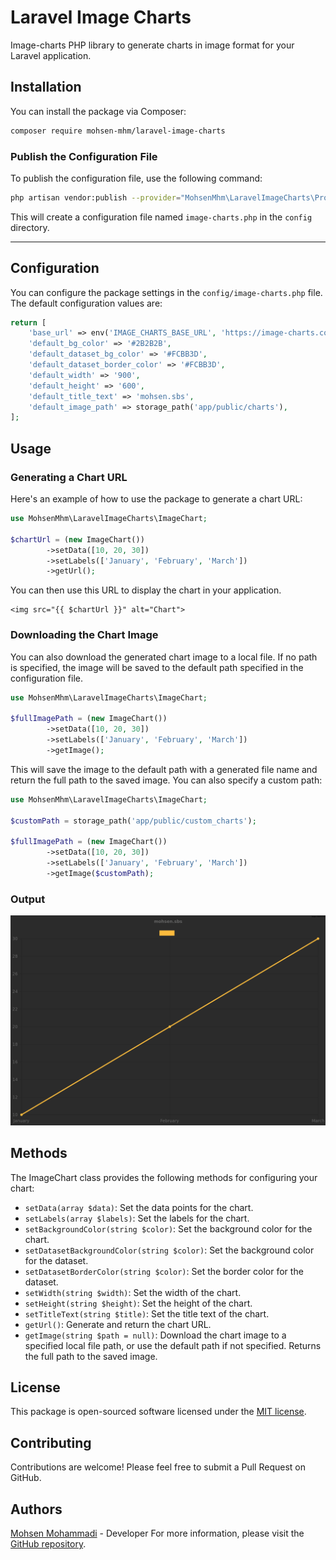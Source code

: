 # Laravel Image Charts

Image-charts PHP library to generate charts in image format for your Laravel application.

## Installation

You can install the package via Composer:

```bash
composer require mohsen-mhm/laravel-image-charts
```

### Publish the Configuration File

To publish the configuration file, use the following command:

```bash
php artisan vendor:publish --provider="MohsenMhm\LaravelImageCharts\Providers\ImageChartsServiceProvider" --tag="config"
```

This will create a configuration file named `image-charts.php` in the `config` directory.

---

## Configuration

You can configure the package settings in the `config/image-charts.php` file. The default configuration values are:

```php
return [
    'base_url' => env('IMAGE_CHARTS_BASE_URL', 'https://image-charts.com/chart.js/2.8.0'),
    'default_bg_color' => '#2B2B2B',
    'default_dataset_bg_color' => '#FCBB3D',
    'default_dataset_border_color' => '#FCBB3D',
    'default_width' => '900',
    'default_height' => '600',
    'default_title_text' => 'mohsen.sbs',
    'default_image_path' => storage_path('app/public/charts'),
];
```

## Usage

### Generating a Chart URL

Here's an example of how to use the package to generate a chart URL:

```php
use MohsenMhm\LaravelImageCharts\ImageChart;

$chartUrl = (new ImageChart())
        ->setData([10, 20, 30])
        ->setLabels(['January', 'February', 'March'])
        ->getUrl();
```

You can then use this URL to display the chart in your application.

```bladehtml
<img src="{{ $chartUrl }}" alt="Chart">
```

### Downloading the Chart Image

You can also download the generated chart image to a local file. If no path is specified, the image will be saved to the
default path specified in the configuration file.

```php
use MohsenMhm\LaravelImageCharts\ImageChart;

$fullImagePath = (new ImageChart())
        ->setData([10, 20, 30])
        ->setLabels(['January', 'February', 'March'])
        ->getImage();

```

This will save the image to the default path with a generated file name and return the full path to the saved image. You
can also specify a custom path:

```php
use MohsenMhm\LaravelImageCharts\ImageChart;

$customPath = storage_path('app/public/custom_charts');

$fullImagePath = (new ImageChart())
        ->setData([10, 20, 30])
        ->setLabels(['January', 'February', 'March'])
        ->getImage($customPath);
```

### Output

<img src="example.png" alt="Example chart">

## Methods

The ImageChart class provides the following methods for configuring your chart:

* `setData(array $data)`: Set the data points for the chart.
* `setLabels(array $labels)`: Set the labels for the chart.
* `setBackgroundColor(string $color)`: Set the background color for the chart.
* `setDatasetBackgroundColor(string $color)`: Set the background color for the dataset.
* `setDatasetBorderColor(string $color)`: Set the border color for the dataset.
* `setWidth(string $width)`: Set the width of the chart.
* `setHeight(string $height)`: Set the height of the chart.
* `setTitleText(string $title)`: Set the title text of the chart.
* `getUrl()`: Generate and return the chart URL.
* `getImage(string $path = null)`: Download the chart image to a specified local file path, or use the default path
  if not specified. Returns the full path to the saved image.

## License

This package is open-sourced software licensed under the [MIT license](https://mit-license.org/).

## Contributing

Contributions are welcome! Please feel free to submit a Pull Request on GitHub.

## Authors

[Mohsen Mohammadi](https://mohsen.sbs) - Developer
For more information, please visit the [GitHub repository](https://github.com/Mohsen-mhm/laravel-image-charts).
